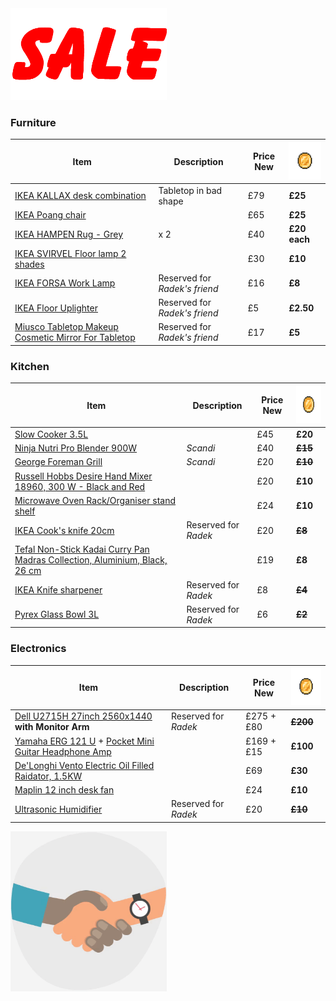 <img src="assets/sale.gif" width="250px"/>

### Furniture 
| Item | Description | Price New | <img src="assets/coin.gif" height="60px"/> |
|-|-|-|-|
[IKEA KALLAX desk combination](https://www.ikea.com/gb/en/products/desks/desk-computer-desks/kallax-desk-combination-black-brown-chrome-plated-spr-19046550/) | Tabletop in bad shape | £79 | **£25**
[IKEA Poang chair](https://www.ikea.com/gb/en/products/sofas-armchairs/armchairs/po%C3%A4ng-armchair-oak-veneer-knisa-black-spr-29240839/) | | £65 | **£25**
[IKEA HAMPEN Rug - Grey](https://www.ikea.com/gb/en/products/textiles-rugs/rugs/hampen-rug-high-pile-grey-art-50313013/) | x 2 | £40 | **£20 each**
[IKEA SVIRVEL Floor lamp 2 shades](https://www.ikea.com/gb/en/products/lighting/floor-lamps/svirvel-floor-lamp-with-2-shades-white-art-10289722/) |  | £30 | **£10**
[IKEA FORSA Work Lamp](https://www.ikea.com/gb/en/products/lighting/work-lamps/fors%C3%A5-work-lamp-black-art-80106012/) | Reserved for *Radek's friend* | £16 | **£8**
[IKEA Floor Uplighter](https://www.ikea.com/gb/en/products/lighting/floor-lamps/not-floor-uplighter-black-art-50139877/) | Reserved for *Radek's friend* | £5 | **£2.50**
[Miusco Tabletop Makeup Cosmetic Mirror For Tabletop](https://www.amazon.co.uk/gp/product/B01HGDLKUC/ref=oh_aui_detailpage_o07_s00?ie=UTF8&psc=1) | Reserved for *Radek's friend* | £17 | **£5**

### Kitchen
| Item | Description | Price New | <img src="assets/coin.gif" height="60px"/> |
|-|-|-|-|
[Slow Cooker 3.5L](https://www.amazon.co.uk/gp/product/B00J3R3YUE/ref=oh_aui_search_detailpage?ie=UTF8&psc=1) | | £45 | **£20**
[Ninja Nutri Pro Blender 900W](https://www.amazon.co.uk/gp/product/B01B9ZB1LG/ref=oh_aui_search_detailpage?ie=UTF8&psc=1) | *Scandi* | £40 | ~~**£15**~~
[George Foreman Grill](https://www.amazon.co.uk/gp/product/B0055429GO/ref=oh_aui_search_detailpage?ie=UTF8&psc=1) | *Scandi* |£20| ~~**£10**~~
[Russell Hobbs Desire Hand Mixer 18960, 300 W - Black and Red](https://primenow.amazon.co.uk/dp/B0085KC1OU?qid=1531162346&m=A3LITGF83QI6KN&sr=1-1&ref_=pn_sr_sg_0_img_A3LITGF83QI6KN) | |£20 | **£10**
[Microwave Oven Rack/Organiser stand shelf](https://www.amazon.co.uk/gp/product/B06XGBSZSW/ref=oh_aui_search_detailpage?ie=UTF8&psc=1) | | £24| **£10**
[IKEA Cook's knife 20cm](https://www.ikea.com/gb/en/products/cookware/knives-chopping-boards/ikea-365-cooks-knife-stainless-steel-art-10283522/) | Reserved for *Radek* | £20 | ~~**£8**~~
[Tefal Non-Stick Kadai Curry Pan Madras Collection, Aluminium, Black, 26 cm](https://primenow.amazon.co.uk/dp/B008KW4P2O?m=A3LITGF83QI6KN&psc=1) | | £19 | **£8**
[IKEA Knife sharpener](https://www.ikea.com/gb/en/products/cookware/knives-chopping-boards/sk%C3%A4rande-knife-sharpener-black-art-50289169/) | Reserved for *Radek* | £8| ~~**£4**~~
[Pyrex Glass Bowl 3L](https://www.amazon.co.uk/gp/product/B000KG8GVE/ref=oh_aui_search_detailpage?ie=UTF8&psc=1) |Reserved for *Radek* | £6| ~~**£2**~~

### Electronics
| Item | Description | Price New | <img src="assets/coin.gif" height="60px"/> |
|-|-|-|-| 
[Dell U2715H 27inch 2560x1440](https://www.amazon.co.uk/Dell-U2715H-inch-Monitor-Black/dp/B00PRCRWRU) **with Monitor Arm** | Reserved for *Radek* | £275 + £80 |  ~~**£200**~~
[Yamaha ERG 121 U](https://www.amazon.co.uk/gp/product/B001MW65FE/ref=oh_aui_detailpage_o03_s01?ie=UTF8&psc=1)  + [Pocket Mini Guitar Headphone Amp](https://www.amazon.co.uk/gp/product/B01FJ5IW46/ref=oh_aui_detailpage_o03_s00?ie=UTF8&psc=1) | |£169 + £15| **£100**
[De'Longhi Vento Electric Oil Filled Raidator, 1.5KW](https://www.amazon.co.uk/gp/product/B001FSJXZ4/ref=oh_aui_search_detailpage?ie=UTF8&psc=1)| | £69 | **£30**
[Maplin 12 inch desk fan](https://en.shpock.com/i/WV_udWUijRVJdVzA/) | | £24| **£10**
[Ultrasonic Humidifier](https://www.amazon.co.uk/gp/product/B01N33PX9X/ref=oh_aui_detailpage_o02_s00?ie=UTF8&psc=1) | Reserved for *Radek*  |£20| ~~**£10**~~

<img src="assets/deal.gif" width="250px"/>
